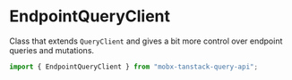 # EndpointQueryClient   

Class that extends `QueryClient` and gives a bit more control over endpoint queries and mutations.  

```ts
import { EndpointQueryClient } from "mobx-tanstack-query-api";
```